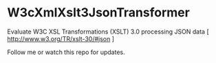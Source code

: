 # W3cXmlXslt3JsonTransformer
Evaluate W3C XSL Transformations (XSLT) 3.0 processing JSON data [ http://www.w3.org/TR/xslt-30/#json ]

Follow me or watch this repo for updates.

